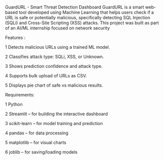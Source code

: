 GuardURL - Smart Threat Detection Dashboard
GuardURL is a smart web-based tool developed using Machine Learning that helps users check if a URL is safe or potentially malicious, specifically detecting SQL Injection (SQLi) 
and Cross-Site Scripting (XSS) attacks.
This project was built as part of an AI/ML internship focused on network security

 Features :
 
   1 Detects malicious URLs using a trained ML model.

   
   2 Classifies attack type: SQLi, XSS, or Unknown.

   
   3 Shows prediction confidence and attack type.

   
   4 Supports bulk upload of URLs as CSV.

   
   5 Displays pie chart of safe vs malicious results.
 
 Requirements:
 
   1 Python

   
   2 Streamlit – for building the interactive dashboard

   
   3 scikit-learn – for model training and prediction

   
   4 pandas – for data processing

   
   5 matplotlib – for visual charts

   
   6 joblib – for saving/loading models
